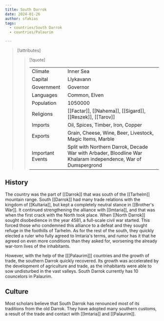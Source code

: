 ```yaml
---
title: South Darrok
date: 2024-01-26
author: sfakias
tags:
  - countries/South Darrok
  - countries/Palaurim

---
```

> [!attributes]
> 
> > [!quote]
> >
> > | | |
> > | --- | --- |
> > | Climate | Inner Sea |
> > | Capital | Llykavann |
> > | Government | Governor |
> > | Languages | Common, Elven |
> > | Population | 1050000 |
> > | Religions | [[Factar]], [[Nahema]], [[Sigard]], [[Reszek]], [[Tarov]] |
> > | Imports | Oil, Spices, Timber, Iron, Copper |
> > | Exports | Grain, Cheese, Wine, Beer, Livestock, Magic Items, Marble |
> > | Important Events | Split with Northern Darrok, Decade War with Arbader, Bloodline War Khalaram independence, War of Dumspergrond |

## History

The country was the part of [[Darrok]] that was south of the [[Tarhelm]] mountain range. South [[Darrok]] had many trade relations with the kingdom of [[Kultaria]], but kept a completely neutral stance in [[Brother's War]]. It continued strengthening the alliance with [[Imtaria]], and that was when the first crack with the North took place. When [[North Darrok]] sought disobedience in the year 4581, a full-scale civil war started. This forced those who condemned this alliance to a defeat and they sought refuge in the foothills of Tarhelm. As for the rest of the south, they quickly elected a ruler who fully agreed to Imtaria's terms, and rumor has it that he agreed on even more conditions than they asked for, worsening the already war-torn lives of the inhabitants.

However, with the help of the [[[Palaurim]]] countries and the growth of trade, the southern Darrok quickly recovered. Its growth was accelerated by the development of agriculture and trade, as the inhabitants were able to sow undisturbed in the vast valleys. South Darrok currently has 10 councelors in Palaurim.

## Culture

Most scholars believe that South Darrok has renounced most of its traditions from the old Darrok. They have adopted many southern customs, a result of the trade and contact with [[Imtaria]] and [[Palaurim]].